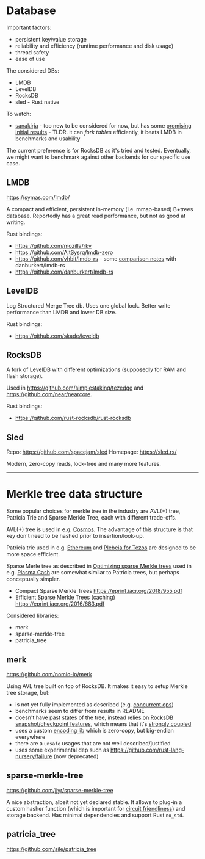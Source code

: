 # Database

Important factors:
- persistent key/value storage
- reliability and efficiency (runtime performance and disk usage)
- thread safety
- ease of use

The considered DBs:
- LMDB
- LevelDB
- RocksDB
- sled - Rust native

To watch:
- [sanakirja](https://docs.rs/sanakirja) - too new to be considered for now, but has some [promising initial results](https://pijul.org/posts/2021-02-06-rethinking-sanakirja/) - TLDR. it can *fork tables* efficiently, it beats LMDB in benchmarks and usability

The current preference is for RocksDB as it's tried and tested. Eventually, we might want to benchmark against other backends for our specific use case.

## LMDB

<https://symas.com/lmdb/>

A compact and efficient, persistent in-memory (i.e. mmap-based) B+trees database. Reportedly has a great read performance, but not as good at writing.

Rust bindings:
- <https://github.com/mozilla/rkv>
- <https://github.com/AltSysrq/lmdb-zero>
- <https://github.com/vhbit/lmdb-rs> - some [comparison notes](https://github.com/vhbit/lmdb-rs/issues/32#issuecomment-310906601) with danburkert/lmdb-rs
- <https://github.com/danburkert/lmdb-rs>

## LevelDB

Log Structured Merge Tree db. Uses one global lock. Better write performance than LMDB and lower DB size.

Rust bindings:
- <https://github.com/skade/leveldb>

## RocksDB

A fork of LevelDB with different optimizations (supposedly for RAM and flash storage).

Used in <https://github.com/simplestaking/tezedge> and <https://github.com/near/nearcore>.

Rust bindings:
- <https://github.com/rust-rocksdb/rust-rocksdb>

## Sled

Repo: <https://github.com/spacejam/sled>
Homepage: <https://sled.rs/>

Modern, zero-copy reads, lock-free and many more features.

---

# Merkle tree data structure

Some popular choices for merkle tree in the industry are AVL(+) tree, Patricia Trie and Sparse Merkle Tree, each with different trade-offs.

AVL(+) tree is used in e.g. [Cosmos](https://github.com/cosmos/iavl). The advantage of this structure is that key don't need to be hashed prior to insertion/look-up.

Patricia trie used in e.g. [Ethereum](https://eth.wiki/en/fundamentals/patricia-tree) and [Plebeia for Tezos](https://www.dailambda.jp/blog/2020-05-11-plebeia/) are designed to be more space efficient.

Sparse Merle tree as described in [Optimizing sparse Merkle trees](https://ethresear.ch/t/optimizing-sparse-merkle-trees/3751) used in e.g. [Plasma Cash](https://ethresear.ch/t/plasma-cash-with-sparse-merkle-trees-bloom-filters-and-probabilistic-transfers/2006) are somewhat similar to Patricia trees, but perhaps conceptually simpler.

- Compact Sparse Merkle Trees <https://eprint.iacr.org/2018/955.pdf>
- Efficient Sparse Merkle Trees (caching) <https://eprint.iacr.org/2016/683.pdf>

Considered libraries:
- merk
- sparse-merkle-tree
- patricia_tree

## merk

<https://github.com/nomic-io/merk>

Using AVL tree built on top of RocksDB. It makes it easy to setup Merkle tree storage, but:
- is not yet fully implemented as described (e.g. [concurrent ops](https://github.com/nomic-io/merk/issues/26))
- benchmarks seem to differ from results in README
- doesn't have past states of the tree, instead [relies on RocksDB snapshot/checkpoint features](https://github.com/nomic-io/merk/blob/develop/docs/algorithms.md#database-representation), which means that it's [strongly coupled](https://github.com/nomic-io/merk/issues/11)
- uses a custom [encoding lib](https://github.com/nomic-io/ed) which is zero-copy, but big-endian everywhere
- there are a `unsafe` usages that are not well described/justified
- uses some experimental dep such as <https://github.com/rust-lang-nursery/failure> (now deprecated)

## sparse-merkle-tree

<https://github.com/jjyr/sparse-merkle-tree>

A nice abstraction, albeit not yet declared stable. It allows to plug-in a custom hasher function (which is important for [circuit friendliness](https://github.com/heliaxdev/rd-pm/issues/11)) and storage backend. Has minimal dependencies and support Rust `no_std`.

## patricia_tree

<https://github.com/sile/patricia_tree>
